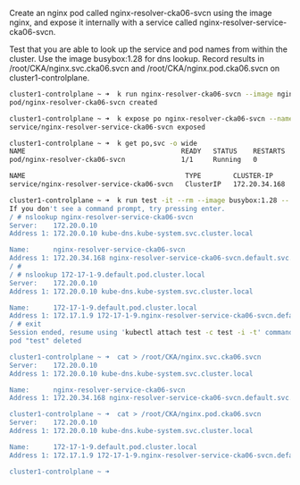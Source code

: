 Create an nginx pod called nginx-resolver-cka06-svcn using the image nginx, and expose it internally with a service called nginx-resolver-service-cka06-svcn.



Test that you are able to look up the service and pod names from within the cluster. Use the image busybox:1.28 for dns lookup. Record results in /root/CKA/nginx.svc.cka06.svcn and /root/CKA/nginx.pod.cka06.svcn on cluster1-controlplane.

```bash
cluster1-controlplane ~ ➜  k run nginx-resolver-cka06-svcn --image nginx --port 80
pod/nginx-resolver-cka06-svcn created

cluster1-controlplane ~ ➜  k expose po nginx-resolver-cka06-svcn --name nginx-resolver-service-cka06-svcn
service/nginx-resolver-service-cka06-svcn exposed

cluster1-controlplane ~ ➜  k get po,svc -o wide
NAME                                       READY   STATUS    RESTARTS   AGE     IP           NODE              NOMINATED NODE   READINESS GATES
pod/nginx-resolver-cka06-svcn              1/1     Running   0          3m52s   172.17.1.9   cluster1-node01   <none>           <none>

NAME                                        TYPE        CLUSTER-IP      EXTERNAL-IP   PORT(S)   AGE     SELECTOR
service/nginx-resolver-service-cka06-svcn   ClusterIP   172.20.34.168   <none>        80/TCP    3m29s   run=nginx-resolver-cka06-svcn

cluster1-controlplane ~ ➜  k run test -it --rm --image busybox:1.28 -- sh
If you don't see a command prompt, try pressing enter.
/ # nslookup nginx-resolver-service-cka06-svcn
Server:    172.20.0.10
Address 1: 172.20.0.10 kube-dns.kube-system.svc.cluster.local

Name:      nginx-resolver-service-cka06-svcn
Address 1: 172.20.34.168 nginx-resolver-service-cka06-svcn.default.svc.cluster.local
/ # 
/ # nslookup 172-17-1-9.default.pod.cluster.local
Server:    172.20.0.10
Address 1: 172.20.0.10 kube-dns.kube-system.svc.cluster.local

Name:      172-17-1-9.default.pod.cluster.local
Address 1: 172.17.1.9 172-17-1-9.nginx-resolver-service-cka06-svcn.default.svc.cluster.local
/ # exit
Session ended, resume using 'kubectl attach test -c test -i -t' command when the pod is running
pod "test" deleted

cluster1-controlplane ~ ➜  cat > /root/CKA/nginx.svc.cka06.svcn
Server:    172.20.0.10
Address 1: 172.20.0.10 kube-dns.kube-system.svc.cluster.local

Name:      nginx-resolver-service-cka06-svcn
Address 1: 172.20.34.168 nginx-resolver-service-cka06-svcn.default.svc.cluster.local

cluster1-controlplane ~ ➜  cat > /root/CKA/nginx.pod.cka06.svcn
Server:    172.20.0.10
Address 1: 172.20.0.10 kube-dns.kube-system.svc.cluster.local

Name:      172-17-1-9.default.pod.cluster.local
Address 1: 172.17.1.9 172-17-1-9.nginx-resolver-service-cka06-svcn.default.svc.cluster.local

cluster1-controlplane ~ ➜  
```
